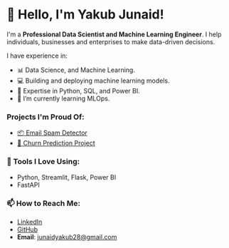 <!--
**OLUYAKOBO/OLUYAKOBO** is a ✨ _special_ ✨ repository because its `README.md` (this file) appears on your GitHub profile.

Here are some ideas to get you started:

- 🔭 I’m currently working on ...
- 🌱 I’m currently learning ...
- 👯 I’m looking to collaborate on ...
- 🤔 I’m looking for help with ...
- 💬 Ask me about ...
- 📫 How to reach me: ...
- 😄 Pronouns: ...
- ⚡ Fun fact: ...
-->


# 👋 Hello, I'm Yakub Junaid!

I'm a **Professional Data Scientist and Machine Learning Engineer**. I help individuals, businesses and enterprises to make data-driven decisions. 

I have experience in:

- 📊 Data Science, and Machine Learning.
- 💻 Building and deploying machine learning models.
- 🚀 Expertise in Python, SQL, and Power BI.
- 🌱 I’m currently learning MLOps.

### Projects I'm Proud Of:
- [📦 Email Spam Detector](https://github.com/OLUYAKOBO/email_spam_detector)
- [💎 Churn Prediction Project](https://github.com/OLUYAKOBO/Churn_prediction_project)

### 🔧 Tools I Love Using:
- Python, Streamlit, Flask, Power BI
- FastAPI

### 📫 How to Reach Me:
- [LinkedIn](https://www.linkedin.com/in/yakub-junaid)
- [GitHub](https://github.com/OLUYAKOBO)
- **Email**: [junaidyakub28@gmail.com](mailto:junaidyakub28@gmail.com)